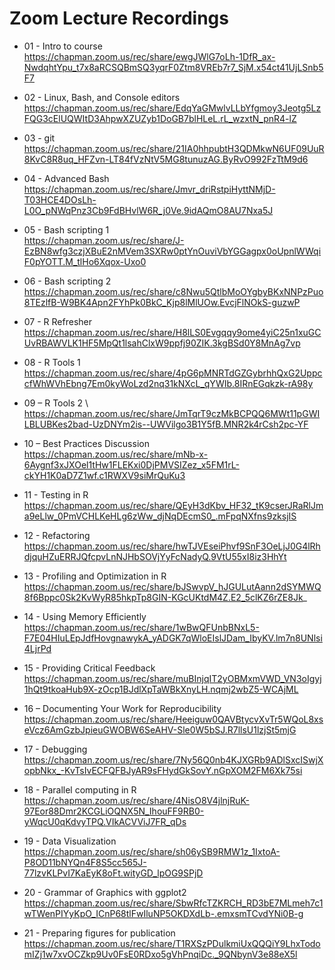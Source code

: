 # Zoom Lecture Recordings

* 01 - Intro to course \
https://chapman.zoom.us/rec/share/ewgJWlG7oLh-1DfR_ax-NwdqhtYpu_t7x8aRCSQBmSQ3yqrF0Ztm8VREb7r7_SjM.x54ct41UjLSnb5F7

* 02 - Linux, Bash, and Console editors \
https://chapman.zoom.us/rec/share/EdqYaGMwlvLLbYfgmoy3Jeotg5LzFQG3cElUQWItD3AhpwXZUZyb1DoGB7blHLeL.rL_wzxtN_pnR4-lZ

* 03 - git \
https://chapman.zoom.us/rec/share/21IA0hhpubtH3QDMkwN6UF09UuR8KvC8R8uq_HFZvn-LT84fVzNtV5MG8tunuzAG.ByRvO992FzTtM9d6

* 04 - Advanced Bash \
https://chapman.zoom.us/rec/share/Jmvr_driRstpiHyttNMjD-T03HCE4DOsLh-L0O_pNWqPnz3Cb9FdBHvlW6R_j0Ve.9idAQmO8AU7Nxa5J

* 05 - Bash scripting 1\
https://chapman.zoom.us/rec/share/J-EzBN8wfg3czjXBuE2nMVem3SXRw0ptYnOuviVbYGGagpx0oUpnlWWqiF0pYOTT.M_tlHo6Xqox-Uxo0

* 06 - Bash scripting 2\
https://chapman.zoom.us/rec/share/c8Nwu5QtlbMoOYgbyBKxNNPzPuo8TEzlfB-W9BK4Apn2FYhPk0BkC_Kjp8lMlUOw.EvcjFlNOkS-guzwP

* 07 - R Refresher \
https://chapman.zoom.us/rec/share/H8lLS0Evgqqy9ome4yiC25n1xuGCUvRBAWVLK1HF5MpQt1lsahClxW9ppfj90ZIK.3kgBSd0Y8MnAg7vp

* 08 - R Tools 1 \
https://chapman.zoom.us/rec/share/4pG6pMNRTdGZGybrhhQxG2UppccfWhWVhEbng7Em0kyWoLzd2nq31kNXcL_qYWIb.8IRnEGqkzk-rA98y

* 09 – R Tools 2 \ 
https://chapman.zoom.us/rec/share/JmTqrT9czMkBCPQQ6MWt11pGWILBLUBKes2bad-UzDNYm2is--UWVilgo3B1Y5fB.MNR2k4rCsh2pc-YF 

* 10 – Best Practices Discussion \
https://chapman.zoom.us/rec/share/mNb-x-6Aygnf3xJXOel1tHw1FLEKxi0DjPMVSIZez_x5FM1rL-ckYH1K0aD7Z1wf.c1RWXV9siMrQuKu3 

* 11 - Testing in R \
https://chapman.zoom.us/rec/share/QEyH3dKbv_HF32_tK9cserJRaRlJma9eLlw_0PmVCHLKeHLg6zWw_djNqDEcmS0_.mFpqNXfns9zksjIS 

* 12 - Refactoring \
https://chapman.zoom.us/rec/share/hwTJVEseiPhvf9SnF3OeLjJ0G4lRhdjquHZuERRJQfcpvLnNJHbSOVjYyFcNadyQ.9VtU55xI8iz3HhYt 

* 13 - Profiling and Optimization in R \
https://chapman.zoom.us/rec/share/bJSwvpV_hJGULutAann2dSYMWQ8f6Bppc0Sk2KvWyR85hkpTp8GIN-KGcUKtdM4Z.E2_5clKZ6rZE8Jk_ 

* 14 - Using Memory Efficiently \
https://chapman.zoom.us/rec/share/1wBwQFUnbBNxL5-F7E04HIuLEpJdfHovgnawykA_yADGK7qWloEIslJDam_IbyKV.lm7n8UNlsi4LjrPd 

* 15 - Providing Critical Feedback \
https://chapman.zoom.us/rec/share/muBInjqIT2yOBMxmVWD_VN3oIgyj1hQt9tkoaHub9X-zOcp1BJdlXpTaWBkXnyLH.nqmj2wbZ5-WCAjML 

* 16 – Documenting Your Work for Reproducibility \
https://chapman.zoom.us/rec/share/Heeiguw0QAVBtycvXvTr5WQoL8xseVcz6AmGzbJpieuGWOBW6SeAHV-Sle0W5bSJ.R7llsU1lzjSt5mjG 

* 17 - Debugging \
https://chapman.zoom.us/rec/share/7Ny56Q0nb4KJXGRb9ADlSxcISwjXopbNkx_-KvTsIvECFQFBJyAR9sFHydGkSovY.nGpXOM2FM6Xk75si 

* 18 - Parallel computing in R \
https://chapman.zoom.us/rec/share/4NisO8V4jlnjRuK-97Eor88Dmr2KCGLiOQNX5N_IhouFF9RB0-yWqcU0qKdvyTPQ.VIkACVViJ7FR_qDs 

* 19 - Data Visualization \
https://chapman.zoom.us/rec/share/sh06ySB9RMW1z_1IxtoA-P8OD11bNYQn4F8S5cc565J-77lzvKLPvI7KaEyK8oFt.wityGD_lpOG9SPjD 

* 20 - Grammar of Graphics with ggplot2 \
https://chapman.zoom.us/rec/share/SbwRfcTZKRCH_RD3bE7MLmeh7c1wTWenPIYyKpO_ICnP68tlFwIluNP5OKDXdLb-.emxsmTCvdYNi0B-g 

* 21 - Preparing figures for publication \
https://chapman.zoom.us/rec/share/T1RXSzPDulkmiUxQQQiY9LhxTodomIZj1w7xvOCZkp9Uv0FsE0RDxo5gVhPnqiDc._9QNbynV3e88eX5l 
